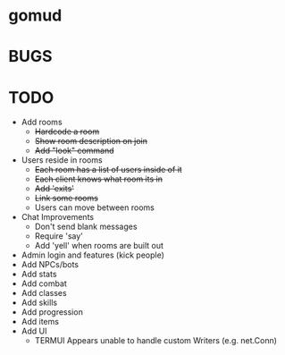 # gomud

# BUGS

# TODO
* Add rooms
  * ~~Hardcode a room~~
  * ~~Show room description on join~~
  * ~~Add "look" command~~
* Users reside in rooms
  * ~~Each room has a list of users inside of it~~
  * ~~Each client knows what room its in~~
  * ~~Add 'exits'~~
  * ~~Link some rooms~~
  * Users can move between rooms
* Chat Improvements
  * Don't send blank messages
  * Require 'say'
  * Add 'yell' when rooms are built out
* Admin login and features (kick people)
* Add NPCs/bots
* Add stats
* Add combat
* Add classes
* Add skills
* Add progression
* Add items
* Add UI
  * TERMUI Appears unable to handle custom Writers (e.g. net.Conn)
